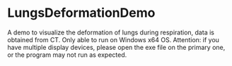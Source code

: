 # LungsDeformationDemo
A demo to visualize the deformation of lungs during respiration, data is obtained from CT.
Only able to run on Windows x64 OS.
Attention: if you have multiple display devices, please open the exe file on the primary one, or the program may not run as expected.
